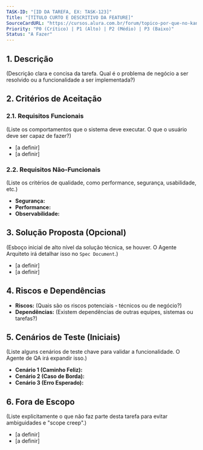 ```yaml
---
TASK-ID: "[ID DA TAREFA, EX: TASK-123]"
Title: "[TÍTULO CURTO E DESCRITIVO DA FEATURE]"
SourceCardURL: "https://cursos.alura.com.br/forum/topico-por-que-no-kanban-nao-e-aconselhavel-andar-com-card-para-atras-162342"
Priority: "P0 (Crítico) | P1 (Alto) | P2 (Médio) | P3 (Baixo)"
Status: "A Fazer"
---
```


## 1. Descrição

(Descrição clara e concisa da tarefa. Qual é o problema de negócio a ser resolvido ou a funcionalidade a ser implementada?)

## 2. Critérios de Aceitação

### 2.1. Requisitos Funcionais

(Liste os comportamentos que o sistema deve executar. O que o usuário deve ser capaz de fazer?)

- [a definir]
- [a definir]

### 2.2. Requisitos Não-Funcionais

(Liste os critérios de qualidade, como performance, segurança, usabilidade, etc.)

- **Segurança:**
- **Performance:**
- **Observabilidade:**

## 3. Solução Proposta (Opcional)

(Esboço inicial de alto nível da solução técnica, se houver. O Agente Arquiteto irá detalhar isso no `Spec Document`.)

- [a definir]
- [a definir]

## 4. Riscos e Dependências

- **Riscos:** (Quais são os riscos potenciais - técnicos ou de negócio?)
- **Dependências:** (Existem dependências de outras equipes, sistemas ou tarefas?)

## 5. Cenários de Teste (Iniciais)

(Liste alguns cenários de teste chave para validar a funcionalidade. O Agente de QA irá expandir isso.)

- **Cenário 1 (Caminho Feliz):**
- **Cenário 2 (Caso de Borda):**
- **Cenário 3 (Erro Esperado):**

## 6. Fora de Escopo

(Liste explicitamente o que não faz parte desta tarefa para evitar ambiguidades e "scope creep".)

- [a definir]
- [a definir]
